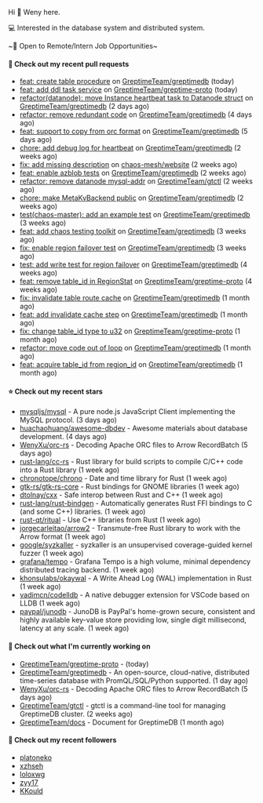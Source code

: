 Hi 👋 Weny here.

💻 Interested in the database system and distributed system.

~🍺 Open to Remote/Intern Job Opportunities~

#### 🔨 Check out my recent pull requests

- [feat: create table procedure](https://github.com/GreptimeTeam/greptimedb/pull/1845) on [GreptimeTeam/greptimedb](https://github.com/GreptimeTeam/greptimedb) (today)
- [feat: add ddl task service](https://github.com/GreptimeTeam/greptime-proto/pull/53) on [GreptimeTeam/greptime-proto](https://github.com/GreptimeTeam/greptime-proto) (today)
- [refactor(datanode): move Instance heartbeat task to Datanode struct](https://github.com/GreptimeTeam/greptimedb/pull/1832) on [GreptimeTeam/greptimedb](https://github.com/GreptimeTeam/greptimedb) (2 days ago)
- [refactor: remove redundant code](https://github.com/GreptimeTeam/greptimedb/pull/1821) on [GreptimeTeam/greptimedb](https://github.com/GreptimeTeam/greptimedb) (4 days ago)
- [feat: support to copy from orc format](https://github.com/GreptimeTeam/greptimedb/pull/1814) on [GreptimeTeam/greptimedb](https://github.com/GreptimeTeam/greptimedb) (5 days ago)
- [chore: add debug log for heartbeat](https://github.com/GreptimeTeam/greptimedb/pull/1770) on [GreptimeTeam/greptimedb](https://github.com/GreptimeTeam/greptimedb) (2 weeks ago)
- [fix: add missing description](https://github.com/chaos-mesh/website/pull/389) on [chaos-mesh/website](https://github.com/chaos-mesh/website) (2 weeks ago)
- [feat: enable azblob tests](https://github.com/GreptimeTeam/greptimedb/pull/1765) on [GreptimeTeam/greptimedb](https://github.com/GreptimeTeam/greptimedb) (2 weeks ago)
- [refactor: remove datanode mysql-addr](https://github.com/GreptimeTeam/gtctl/pull/81) on [GreptimeTeam/gtctl](https://github.com/GreptimeTeam/gtctl) (2 weeks ago)
- [chore: make MetaKvBackend public](https://github.com/GreptimeTeam/greptimedb/pull/1761) on [GreptimeTeam/greptimedb](https://github.com/GreptimeTeam/greptimedb) (2 weeks ago)
- [test(chaos-master): add an example test](https://github.com/GreptimeTeam/greptimedb/pull/1736) on [GreptimeTeam/greptimedb](https://github.com/GreptimeTeam/greptimedb) (3 weeks ago)
- [feat: add chaos testing toolkit](https://github.com/GreptimeTeam/greptimedb/pull/1713) on [GreptimeTeam/greptimedb](https://github.com/GreptimeTeam/greptimedb) (3 weeks ago)
- [fix: enable region failover test](https://github.com/GreptimeTeam/greptimedb/pull/1699) on [GreptimeTeam/greptimedb](https://github.com/GreptimeTeam/greptimedb) (3 weeks ago)
- [test: add write test for region failover](https://github.com/GreptimeTeam/greptimedb/pull/1673) on [GreptimeTeam/greptimedb](https://github.com/GreptimeTeam/greptimedb) (4 weeks ago)
- [feat: remove table_id in RegionStat](https://github.com/GreptimeTeam/greptime-proto/pull/43) on [GreptimeTeam/greptime-proto](https://github.com/GreptimeTeam/greptime-proto) (4 weeks ago)
- [fix: invalidate table route cache](https://github.com/GreptimeTeam/greptimedb/pull/1663) on [GreptimeTeam/greptimedb](https://github.com/GreptimeTeam/greptimedb) (1 month ago)
- [feat: add invalidate cache step](https://github.com/GreptimeTeam/greptimedb/pull/1658) on [GreptimeTeam/greptimedb](https://github.com/GreptimeTeam/greptimedb) (1 month ago)
- [fix: change table_id type to u32](https://github.com/GreptimeTeam/greptime-proto/pull/40) on [GreptimeTeam/greptime-proto](https://github.com/GreptimeTeam/greptime-proto) (1 month ago)
- [refactor: move code out of loop](https://github.com/GreptimeTeam/greptimedb/pull/1657) on [GreptimeTeam/greptimedb](https://github.com/GreptimeTeam/greptimedb) (1 month ago)
- [feat: acquire table_id from region_id](https://github.com/GreptimeTeam/greptimedb/pull/1656) on [GreptimeTeam/greptimedb](https://github.com/GreptimeTeam/greptimedb) (1 month ago)

#### ⭐ Check out my recent stars

- [mysqljs/mysql](https://github.com/mysqljs/mysql) - A pure node.js JavaScript Client implementing the MySQL protocol. (3 days ago)
- [huachaohuang/awesome-dbdev](https://github.com/huachaohuang/awesome-dbdev) - Awesome materials about database development. (4 days ago)
- [WenyXu/orc-rs](https://github.com/WenyXu/orc-rs) - Decoding Apache ORC files to Arrow RecordBatch (5 days ago)
- [rust-lang/cc-rs](https://github.com/rust-lang/cc-rs) - Rust library for build scripts to compile C/C&#43;&#43; code into a Rust library (1 week ago)
- [chronotope/chrono](https://github.com/chronotope/chrono) - Date and time library for Rust (1 week ago)
- [gtk-rs/gtk-rs-core](https://github.com/gtk-rs/gtk-rs-core) - Rust bindings for GNOME libraries (1 week ago)
- [dtolnay/cxx](https://github.com/dtolnay/cxx) - Safe interop between Rust and C&#43;&#43; (1 week ago)
- [rust-lang/rust-bindgen](https://github.com/rust-lang/rust-bindgen) - Automatically generates Rust FFI bindings to C (and some C&#43;&#43;) libraries. (1 week ago)
- [rust-qt/ritual](https://github.com/rust-qt/ritual) - Use C&#43;&#43; libraries from Rust (1 week ago)
- [jorgecarleitao/arrow2](https://github.com/jorgecarleitao/arrow2) - Transmute-free Rust library to work with the Arrow format (1 week ago)
- [google/syzkaller](https://github.com/google/syzkaller) - syzkaller is an unsupervised coverage-guided kernel fuzzer (1 week ago)
- [grafana/tempo](https://github.com/grafana/tempo) - Grafana Tempo is a high volume, minimal dependency distributed tracing backend. (1 week ago)
- [khonsulabs/okaywal](https://github.com/khonsulabs/okaywal) - A Write Ahead Log (WAL) implementation in Rust (1 week ago)
- [vadimcn/codelldb](https://github.com/vadimcn/codelldb) - A native debugger extension for VSCode based on LLDB (1 week ago)
- [paypal/junodb](https://github.com/paypal/junodb) - JunoDB is PayPal&#39;s home-grown secure, consistent and highly available key-value store providing low, single digit millisecond, latency at any scale. (1 week ago)

#### 👷 Check out what I'm currently working on

- [GreptimeTeam/greptime-proto](https://github.com/GreptimeTeam/greptime-proto) -  (today)
- [GreptimeTeam/greptimedb](https://github.com/GreptimeTeam/greptimedb) - An open-source, cloud-native, distributed time-series database with PromQL/SQL/Python supported. (1 day ago)
- [WenyXu/orc-rs](https://github.com/WenyXu/orc-rs) - Decoding Apache ORC files to Arrow RecordBatch (5 days ago)
- [GreptimeTeam/gtctl](https://github.com/GreptimeTeam/gtctl) - gtctl is a command-line tool for managing GreptimeDB cluster. (2 weeks ago)
- [GreptimeTeam/docs](https://github.com/GreptimeTeam/docs) - Document for GreptimeDB (1 month ago)

#### 👯 Check out my recent followers

- [platoneko](https://github.com/platoneko)
- [xzhseh](https://github.com/xzhseh)
- [loloxwg](https://github.com/loloxwg)
- [zyy17](https://github.com/zyy17)
- [KKould](https://github.com/KKould)


